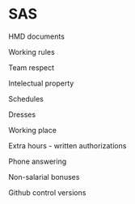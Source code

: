 SAS
===

HMD documents

Working rules

Team respect

Intelectual property

Schedules

Dresses

Working place

Extra hours - written authorizations

Phone answering

Non-salarial bonuses

Github control versions

